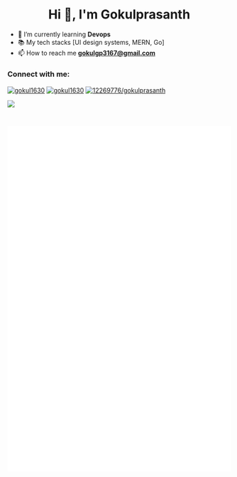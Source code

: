<h1 align="center">Hi 👋, I'm Gokulprasanth</h1>

- 🌱 I’m currently learning **Devops**
- 📚 My tech stacks [UI design systems, MERN, Go]
- 📫 How to reach me **gokulgp3167@gmail.com**

<h3 align="left">Connect with me:</h3>
<p align="left">
<a href="https://codepen.io/gokul1630" target="blank"><img align="center" src="https://raw.githubusercontent.com/rahuldkjain/github-profile-readme-generator/master/src/images/icons/Social/codepen.svg" alt="gokul1630" height="30" width="40" /></a>
<a href="https://linkedin.com/in/gokul1630" target="blank"><img align="center" src="https://raw.githubusercontent.com/rahuldkjain/github-profile-readme-generator/master/src/images/icons/Social/linked-in-alt.svg" alt="gokul1630" height="30" width="40" /></a>
<a href="https://stackoverflow.com/users/12269776/gokulprasanth" target="blank"><img align="center" src="https://raw.githubusercontent.com/rahuldkjain/github-profile-readme-generator/master/src/images/icons/Social/stack-overflow.svg" alt="12269776/gokulprasanth" height="30" width="40" /></a>
</p>

![](https://komarev.com/ghpvc/?username=gokul1630&style=flat-square&label=PROFILE+VIEWS)

#
<p align='center'>
  <img src='https://raw.githubusercontent.com/gokul1630/gokul1630/main/github-metrics.svg' alt='github-metrics' />
</>
